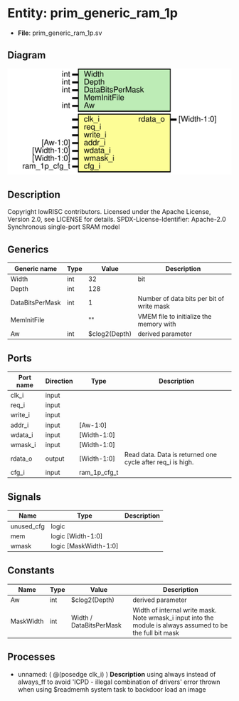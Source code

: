 # Entity: prim_generic_ram_1p

- **File**: prim_generic_ram_1p.sv
## Diagram

![Diagram](prim_generic_ram_1p.svg "Diagram")
## Description

Copyright lowRISC contributors.
 Licensed under the Apache License, Version 2.0, see LICENSE for details.
 SPDX-License-Identifier: Apache-2.0
 Synchronous single-port SRAM model
 
## Generics

| Generic name    | Type | Value         | Description                               |
| --------------- | ---- | ------------- | ----------------------------------------- |
| Width           | int  | 32            | bit                                       |
| Depth           | int  | 128           |                                           |
| DataBitsPerMask | int  | 1             | Number of data bits per bit of write mask |
| MemInitFile     |      | ""            | VMEM file to initialize the memory with   |
| Aw              | int  | $clog2(Depth) | derived parameter                         |
## Ports

| Port name | Direction | Type         | Description                                                |
| --------- | --------- | ------------ | ---------------------------------------------------------- |
| clk_i     | input     |              |                                                            |
| req_i     | input     |              |                                                            |
| write_i   | input     |              |                                                            |
| addr_i    | input     | [Aw-1:0]     |                                                            |
| wdata_i   | input     | [Width-1:0]  |                                                            |
| wmask_i   | input     | [Width-1:0]  |                                                            |
| rdata_o   | output    | [Width-1:0]  | Read data. Data is returned one cycle after req_i is high. |
| cfg_i     | input     | ram_1p_cfg_t |                                                            |
## Signals

| Name       | Type                  | Description |
| ---------- | --------------------- | ----------- |
| unused_cfg | logic                 |             |
| mem        | logic [Width-1:0]     |             |
| wmask      | logic [MaskWidth-1:0] |             |
## Constants

| Name      | Type | Value                   | Description                                                                                                 |
| --------- | ---- | ----------------------- | ----------------------------------------------------------------------------------------------------------- |
| Aw        | int  | $clog2(Depth)           | derived parameter                                                                                           |
| MaskWidth | int  | Width / DataBitsPerMask | Width of internal write mask. Note wmask_i input into the module is always assumed to be the full bit mask  |
## Processes
- unnamed: ( @(posedge clk_i) )
**Description**
using always instead of always_ff to avoid 'ICPD  - illegal combination of drivers' error
thrown when using $readmemh system task to backdoor load an image

